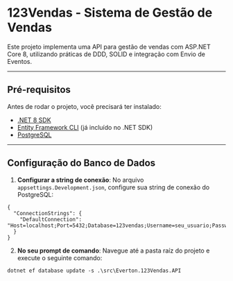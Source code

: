 # 123Vendas - Sistema de Gestão de Vendas

Este projeto implementa uma API para gestão de vendas com ASP.NET Core 8, utilizando práticas de DDD, SOLID e integração com Envio de Eventos.

---

## Pré-requisitos

Antes de rodar o projeto, você precisará ter instalado:

- [.NET 8 SDK](https://dotnet.microsoft.com/download/dotnet/8.0)
- [Entity Framework CLI](https://learn.microsoft.com/en-us/ef/core/cli/dotnet) (já incluído no .NET SDK)
- [PostgreSQL](https://www.postgresql.org/download/)

---

## Configuração do Banco de Dados

1. **Configurar a string de conexão**:
  No arquivo `appsettings.Development.json`, configure sua string de conexão do PostgreSQL:
  ```
  {
    "ConnectionStrings": {
      "DefaultConnection": "Host=localhost;Port=5432;Database=123vendas;Username=seu_usuario;Password=sua_senha"
    }
  }
  ```


2. **No seu prompt de comando**:
  Navegue até a pasta raíz do projeto e execute o seguinte comando:
  ```
  dotnet ef database update -s .\src\Everton.123Vendas.API
  ```